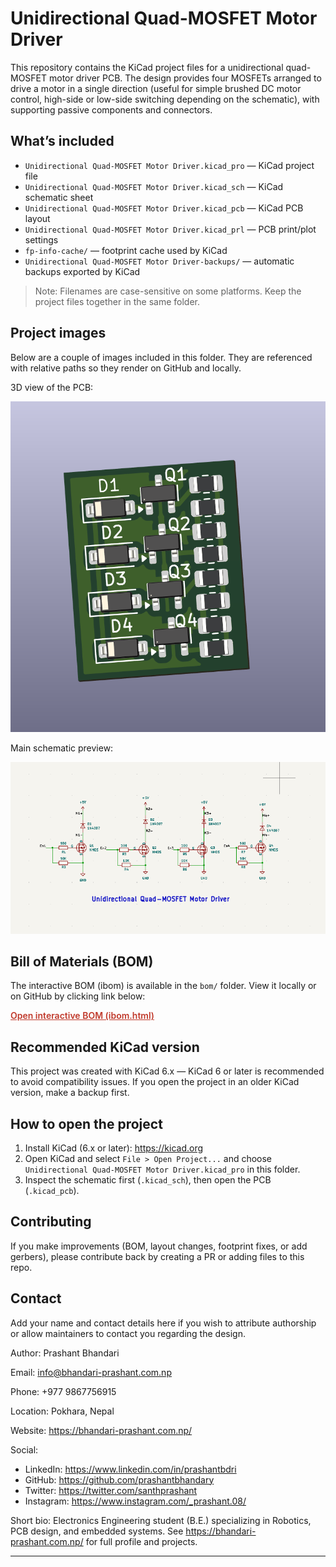 # Unidirectional Quad-MOSFET Motor Driver

This repository contains the KiCad project files for a unidirectional quad-MOSFET motor driver PCB. The design provides four MOSFETs arranged to drive a motor in a single direction (useful for simple brushed DC motor control, high-side or low-side switching depending on the schematic), with supporting passive components and connectors.

## What’s included

- `Unidirectional Quad-MOSFET Motor Driver.kicad_pro` — KiCad project file
- `Unidirectional Quad-MOSFET Motor Driver.kicad_sch` — KiCad schematic sheet
- `Unidirectional Quad-MOSFET Motor Driver.kicad_pcb` — KiCad PCB layout
- `Unidirectional Quad-MOSFET Motor Driver.kicad_prl` — PCB print/plot settings
- `fp-info-cache/` — footprint cache used by KiCad
- `Unidirectional Quad-MOSFET Motor Driver-backups/` — automatic backups exported by KiCad

> Note: Filenames are case-sensitive on some platforms. Keep the project files together in the same folder.

## Project images

Below are a couple of images included in this folder. They are referenced with relative paths so they render on GitHub and locally.

3D view of the PCB:

![3D view of PCB](3dViewOfPCB.png)

Main schematic preview:

![Schematic preview](schematics.png)

## Bill of Materials (BOM)

The interactive BOM (ibom) is available in the `bom/` folder. View it locally or on GitHub by clicking link below:

<div>
	<a href="bom/ibom.html" style="color: #c0392b; font-weight: 600;">Open interactive BOM (ibom.html)</a>
</div>

## Recommended KiCad version

This project was created with KiCad 6.x — KiCad 6 or later is recommended to avoid compatibility issues. If you open the project in an older KiCad version, make a backup first.

## How to open the project

1. Install KiCad (6.x or later): https://kicad.org
2. Open KiCad and select `File > Open Project...` and choose `Unidirectional Quad-MOSFET Motor Driver.kicad_pro` in this folder.
3. Inspect the schematic first (`.kicad_sch`), then open the PCB (`.kicad_pcb`).


## Contributing

If you make improvements (BOM, layout changes, footprint fixes, or add gerbers), please contribute back by creating a PR or adding files to this repo.

## Contact

Add your name and contact details here if you wish to attribute authorship or allow maintainers to contact you regarding the design.

Author: Prashant Bhandari

Email: info@bhandari-prashant.com.np

Phone: +977 9867756915

Location: Pokhara, Nepal

Website: https://bhandari-prashant.com.np/

Social:
- LinkedIn: https://www.linkedin.com/in/prashantbdri
- GitHub: https://github.com/prashantbhandary
- Twitter: https://twitter.com/santhprashant
- Instagram: https://www.instagram.com/_prashant.08/

Short bio: Electronics Engineering student (B.E.) specializing in Robotics, PCB design, and embedded systems. See https://bhandari-prashant.com.np/ for full profile and projects.

---
